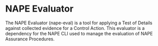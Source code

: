# NAPE Evaluator

The NAPE Evaluator (nape-eval) is a tool for applying a Test of Details against collected evidence for a Control Action.  This evaluator is a dependency for the NAPE CLI used to manage the evaluation of NAPE Assurance Procedures.